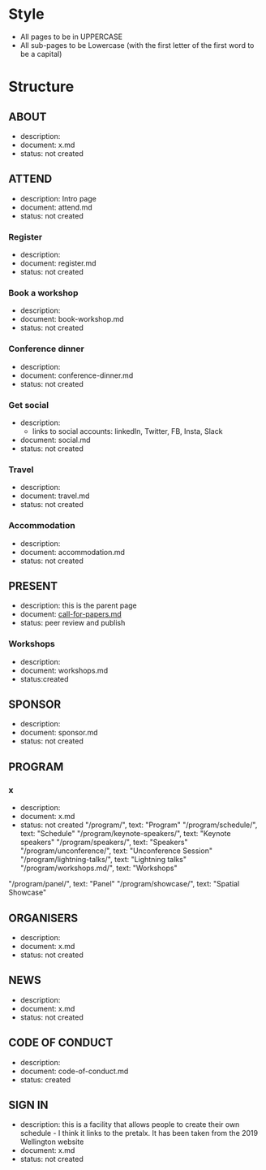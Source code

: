 # Style #
- All pages to be in UPPERCASE
- All sub-pages to be Lowercase (with the first letter of the first word to be a capital)
# Structure #
## ABOUT ##
- description:
- document: x.md
- status: not created
## ATTEND ##
- description: Intro page
- document: attend.md
- status: not created
### Register ###
- description:
- document: register.md
- status: not created
### Book a workshop ###
- description:
- document: book-workshop.md
- status: not created
### Conference dinner ###
- description:
- document: conference-dinner.md
- status: not created
### Get social ###
- description:
  - links to social accounts: linkedIn, Twitter, FB, Insta, Slack
- document: social.md
- status: not created
### Travel ###
- description:
- document: travel.md
- status: not created
### Accommodation ###
- description:
- document: accommodation.md
- status: not created
## PRESENT ##
- description: this is the parent page
- document: [call-for-papers.md](call-for-papers.md)
- status: peer review and publish
### Workshops ###
- description:
- document: workshops.md
- status:created
## SPONSOR ##
- description:
- document: sponsor.md
- status: not created
## PROGRAM ##
### x ###
- description:
- document: x.md
- status: not created
"/program/", text: "Program"
"/program/schedule/", text: "Schedule"
"/program/keynote-speakers/", text: "Keynote speakers"
"/program/speakers/", text: "Speakers"
"/program/unconference/", text: "Unconference Session"
"/program/lightning-talks/", text: "Lightning talks"
"/program/workshops.md/", text: "Workshops"

"/program/panel/", text: "Panel"
"/program/showcase/", text: "Spatial Showcase"
## ORGANISERS ##
- description:
- document: x.md
- status: not created
## NEWS ##
- description:
- document: x.md
- status: not created
## CODE OF CONDUCT ##
- description:
- document: code-of-conduct.md
- status: created
## SIGN IN ##
- description: this is a facility that allows people to create their own schedule - I think it links to the pretalx. It has been taken from the 2019 Wellington website
- document: x.md
- status: not created
